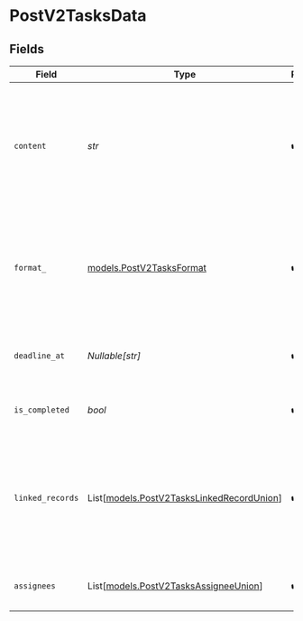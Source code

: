# PostV2TasksData


## Fields

| Field                                                                                                                        | Type                                                                                                                         | Required                                                                                                                     | Description                                                                                                                  | Example                                                                                                                      |
| ---------------------------------------------------------------------------------------------------------------------------- | ---------------------------------------------------------------------------------------------------------------------------- | ---------------------------------------------------------------------------------------------------------------------------- | ---------------------------------------------------------------------------------------------------------------------------- | ---------------------------------------------------------------------------------------------------------------------------- |
| `content`                                                                                                                    | *str*                                                                                                                        | :heavy_check_mark:                                                                                                           | The text content of the task, in the format specified by the `format` property. A max length of 2000 characters is enforced. | Follow up on current software solutions                                                                                      |
| `format_`                                                                                                                    | [models.PostV2TasksFormat](../models/postv2tasksformat.md)                                                                   | :heavy_check_mark:                                                                                                           | The format of the task content to be created. Rich text formatting, links and @references are not supported.                 |                                                                                                                              |
| `deadline_at`                                                                                                                | *Nullable[str]*                                                                                                              | :heavy_check_mark:                                                                                                           | The deadline of the task, in ISO 8601 format.                                                                                | 2023-01-01T15:00:00.000000000Z                                                                                               |
| `is_completed`                                                                                                               | *bool*                                                                                                                       | :heavy_check_mark:                                                                                                           | Whether the task has been completed.                                                                                         | false                                                                                                                        |
| `linked_records`                                                                                                             | List[[models.PostV2TasksLinkedRecordUnion](../models/postv2taskslinkedrecordunion.md)]                                       | :heavy_check_mark:                                                                                                           | Records linked to the task. Creating record links within task content text is not possible via the API at present.           |                                                                                                                              |
| `assignees`                                                                                                                  | List[[models.PostV2TasksAssigneeUnion](../models/postv2tasksassigneeunion.md)]                                               | :heavy_check_mark:                                                                                                           | Workspace members assigned to this task.                                                                                     |                                                                                                                              |